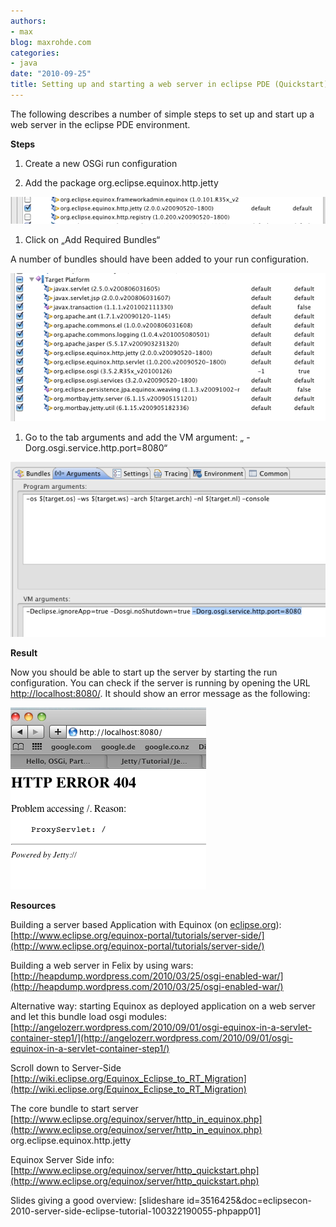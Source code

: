 ```yaml
---
authors:
- max
blog: maxrohde.com
categories:
- java
date: "2010-09-25"
title: Setting up and starting a web server in eclipse PDE (Quickstart)
---
```


The following describes a number of simple steps to set up and start up a web server in the eclipse PDE environment.

**Steps**

1. Create a new OSGi run configuration

1. Add the package org.eclipse.equinox.http.jetty

![bildschirmfoto2010-09-25um19-11-59.png](images/bildschirmfoto2010-09-25um19-11-59.png)

1. Click on „Add Required Bundles“

A number of bundles should have been added to your run configuration.

![bildschirmfoto2010-09-25um19-13-53.png](images/bildschirmfoto2010-09-25um19-13-53.png)

1. Go to the tab arguments and add the VM argument: „ -Dorg.osgi.service.http.port=8080“

![bildschirmfoto2010-09-25um19-14-45.png](images/bildschirmfoto2010-09-25um19-14-45.png)

**Result**

Now you should be able to start up the server by starting the run configuration. You can check if the server is running by opening the URL [http://localhost:8080/](http://localhost:8080/). It should show an error message as the following:

![bildschirmfoto2010-09-25um19-16-31.png](images/bildschirmfoto2010-09-25um19-16-31.png)

**Resources**

Building a server based Application with Equinox (on [eclipse.org](http://eclipse.org)): [http://www.eclipse.org/equinox-portal/tutorials/server-side/](http://www.eclipse.org/equinox-portal/tutorials/server-side/)

Building a web server in Felix by using wars: [http://heapdump.wordpress.com/2010/03/25/osgi-enabled-war/](http://heapdump.wordpress.com/2010/03/25/osgi-enabled-war/)

Alternative way: starting Equinox as deployed application on a web server and let this bundle load osgi modules: [http://angelozerr.wordpress.com/2010/09/01/osgi-equinox-in-a-servlet-container-step1/](http://angelozerr.wordpress.com/2010/09/01/osgi-equinox-in-a-servlet-container-step1/)

Scroll down to Server-Side [http://wiki.eclipse.org/Equinox_Eclipse_to_RT_Migration](http://wiki.eclipse.org/Equinox_Eclipse_to_RT_Migration)

The core bundle to start server [http://www.eclipse.org/equinox/server/http_in_equinox.php](http://www.eclipse.org/equinox/server/http_in_equinox.php) org.eclipse.equinox.http.jetty

Equinox Server Side info: [http://www.eclipse.org/equinox/server/http_quickstart.php](http://www.eclipse.org/equinox/server/http_quickstart.php)

Slides giving a good overview: \[slideshare id=3516425&doc=eclipsecon-2010-server-side-eclipse-tutorial-100322190055-phpapp01\]